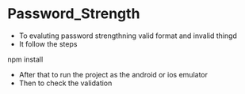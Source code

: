 # Password_Strength

- To evaluting password strengthning valid format and invalid thingd
- It follow the steps

npm install
- After that to run the project as the android or ios emulator
- Then to check the validation
